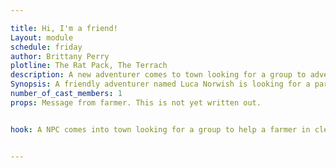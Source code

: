 ```yaml
---

title: Hi, I'm a friend!
Layout: module
schedule: friday
author: Brittany Perry
plotline: The Rat Pack, The Terrach
description: A new adventurer comes to town looking for a group to adventure with. It is his first market, and already has a task to do, but needs help.
Synopsis: A friendly adventurer named Luca Norwish is looking for a party to adventure with at the start of the market. He is new to Stonewood, and he and his wife have traveled there looking for their share of loot. He tells the PCs where they are staying and details about his previous life. He has with him a message from a farmer, looking for someone to help him clear out a rat pack that is terrorizing a farmer, eating his grain and killing his chickens and sometimes sheep.
number_of_cast_members: 1
props: Message from farmer. This is not yet written out. 


hook: A NPC comes into town looking for a group to help a farmer in clearing a rat infestation on his farm.


---
```


